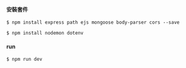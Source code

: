 #### 安裝套件
``$ npm install express path ejs mongoose body-parser cors --save``

``$ npm install nodemon dotenv``

#### run 
``$ npm run dev``
